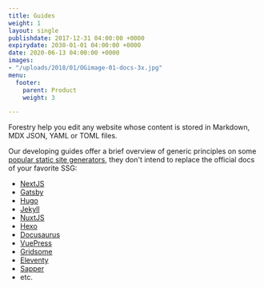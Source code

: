 ```yaml
---
title: Guides
weight: 1
layout: single
publishdate: 2017-12-31 04:00:00 +0000
expirydate: 2030-01-01 04:00:00 +0000
date: 2020-06-13 04:00:00 +0000
images:
- "/uploads/2018/01/OGimage-01-docs-3x.jpg"
menu:
  footer:
    parent: Product
    weight: 3

---
```


Forestry help you edit any website whose content is stored in Markdown, MDX JSON, YAML or TOML files.

Our developing guides offer a brief overview of generic principles on some [popular static site generators](https://www.staticgen.com/), they don't intend to replace the official docs of your favorite SSG:

- [NextJS](https://nextjs.org/)
- [Gatsby](http://gatsbyjs.org/)
- [Hugo](https://gohugo.io/)
- [Jekyll](https://jekyllrb.com)
- [NuxtJS](https://nuxtjs.org/)
- [Hexo](https://hexo.io/)
- [Docusaurus](https://docusaurus.io/)
- [VuePress](https://vuepress.vuejs.org/)
- [Gridsome](https://gridsome.org/)
- [Eleventy](https://www.11ty.dev/)
- [Sapper](https://sapper.svelte.dev/)
- etc.
